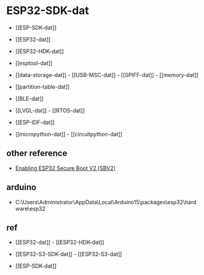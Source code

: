 # ESP32-SDK-dat

- [[ESP-SDK-dat]]

- [[ESP32-dat]] 

- [[ESP32-HDK-dat]] 

- [[esptool-dat]]

- [[data-storage-dat]] - [[USB-MSC-dat]] - [[SPIFF-dat]] - [[memory-dat]]

- [[partition-table-dat]]

- [[BLE-dat]] 

- [[LVGL-dat]] - [[RTOS-dat]]

- [[ESP-IDF-dat]]

- [[micropython-dat]] - [[circuitpython-dat]] 


## other reference 

- [Enabling ESP32 Secure Boot V2 (SBV2)](https://www.hackster.io/syncom/enabling-esp32-secure-boot-v2-sbv2-df32d5)




## arduino 

- C:\Users\Administrator\AppData\Local\Arduino15\packages\esp32\hardware\esp32




## ref 

- [[ESP32-dat]] - [[ESP32-HDK-dat]]

- [[ESP32-S3-SDK-dat]] - [[ESP32-S3-dat]]

- [[ESP-SDK-dat]]